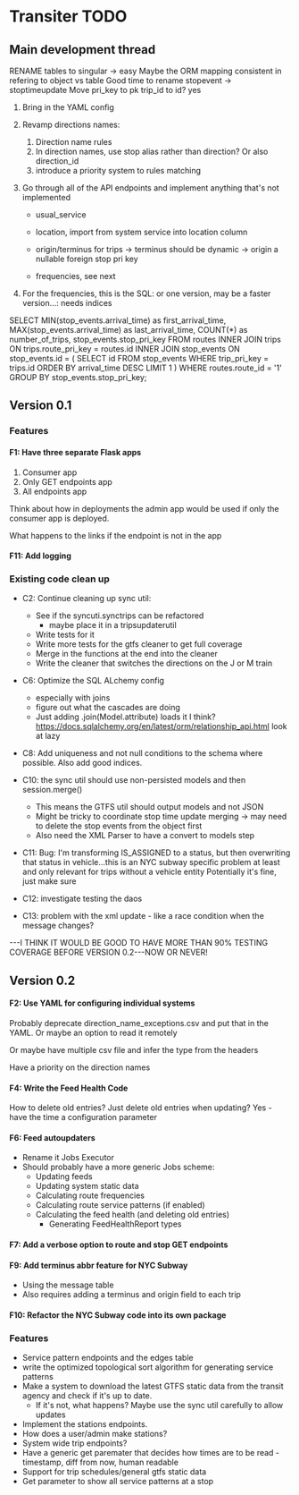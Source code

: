 # Transiter TODO

## Main development thread

RENAME tables to singular -> easy
Maybe the ORM mapping consistent in refering to object vs table
Good time to rename stopevent -> stoptimeupdate
Move pri_key to pk
trip_id to id? yes


1. Bring in the YAML config
1. Revamp directions names:
    1. Direction name rules
    1. In direction names, use stop alias rather than direction? Or also direction_id
    1. introduce a priority system to rules matching
1. Go through all of the API endpoints and implement anything that's
    not implemented
    - usual_service 
    - location, import from system service into location column
    - origin/terminus for trips 
        -> terminus should be dynamic
        -> origin a nullable foreign stop pri key
        
     - frequencies, see next



1. For the frequencies, this is the SQL: or one version, may be a faster version...:
needs indices

SELECT 
    MIN(stop_events.arrival_time) as first_arrival_time,
    MAX(stop_events.arrival_time) as last_arrival_time,
    COUNT(*) as number_of_trips,
    stop_events.stop_pri_key
FROM routes
INNER JOIN trips
    ON trips.route_pri_key = routes.id
INNER JOIN stop_events 
    ON stop_events.id = (
        SELECT id 
        FROM stop_events
        WHERE trip_pri_key = trips.id
        ORDER BY arrival_time DESC
        LIMIT 1
    )
WHERE routes.route_id = '1'
GROUP BY stop_events.stop_pri_key;





## Version 0.1
    
### Features

#### F1: Have three separate Flask apps
1. Consumer app
2. Only GET endpoints app
3. All endpoints app

Think about how in deployments the admin app would be used
if only the consumer app is deployed.

What happens to the links if the endpoint is not in the app


#### F11: Add logging



### Existing code clean up
- C2: Continue cleaning up sync util:
    - See if the syncuti.synctrips can be refactored
        - maybe place it in a tripsupdaterutil
    - Write tests for it
    - Write more tests for the gtfs cleaner to get full coverage
    - Merge in the functions at the end into the cleaner
    - Write the cleaner that switches the directions on the J or M train
- C6: Optimize the SQL ALchemy config
    - especially with joins
    - figure out what the cascades are doing
    - Just adding .join(Model.attribute) loads it I think?
    https://docs.sqlalchemy.org/en/latest/orm/relationship_api.html
    look at lazy
- C8: Add uniqueness and not null conditions to the schema
    where possible. Also add good indices.
- C10: the sync util should use non-persisted models and then session.merge()
    - This means the GTFS util should output models and not JSON
    - Might be tricky to coordinate stop time update merging -> may need to 
        delete the stop events from the object first
    - Also need the XML Parser to have a convert to models step
  

- C11:
Bug: I'm transforming IS_ASSIGNED to a status, 
    but then overwriting that status in vehicle...this is an NYC subway specific
    problem at least and only relevant for trips without a vehicle entity
    Potentially it's fine, just make sure
- C12:
    investigate testing the daos
- C13:
    problem with the xml update - like a race condition when the message changes?




---I THINK IT WOULD BE GOOD TO HAVE MORE THAN 90% TESTING COVERAGE
BEFORE VERSION 0.2---NOW OR NEVER!


## Version 0.2


#### F2: Use YAML for configuring individual systems
Probably deprecate direction_name_exceptions.csv and put that in the
YAML. Or maybe an option to read it remotely

Or maybe have multiple csv file and infer the type from the headers
 
Have a priority on the direction names 


#### F4: Write the Feed Health Code
How to delete old entries?
Just delete old entries when updating?
Yes - have the time a configuration parameter

#### F6: Feed autoupdaters
- Rename it Jobs Executor   
- Should probably have a more generic Jobs scheme:
    - Updating feeds
    - Updating system static data
    - Calculating route frequencies
    - Calculating route service patterns (if enabled)
    - Calculating the feed health (and deleting old entries)
        - Generating FeedHealthReport types
    
#### F7: Add a verbose option to route and stop GET endpoints

#### F9: Add terminus abbr feature for NYC Subway
- Using the message table
- Also requires adding a terminus and origin field to each trip

#### F10: Refactor the NYC Subway code into its own package
   
### Features
- Service pattern endpoints and the edges table
- write the optimized topological 
sort algorithm for generating service patterns
- Make a system to download the latest GTFS static data 
    from the transit agency
    and check if it's up to date.
    - If it's not, what happens? 
    Maybe use the sync util carefully to allow updates
- Implement the stations endpoints.
- How does a user/admin make stations?
- System wide trip endpoints?
- Have a generic get paremater that decides how times are to be read -
    timestamp, diff from now, human readable
- Support for trip schedules/general gtfs static data
- Get parameter to show all service patterns at a stop


    
